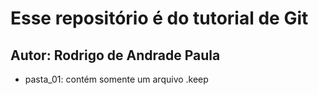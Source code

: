 # Esse repositório é do tutorial de Git

## Autor: Rodrigo de Andrade Paula

* pasta_01: contém somente um arquivo .keep